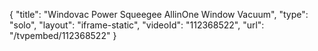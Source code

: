 {
    "title": "Windovac Power Squeegee AllinOne Window Vacuum",
    "type": "solo",
    "layout": "iframe-static",
    "videoId": "112368522",
    "url": "\/tvpembed\/112368522"
}